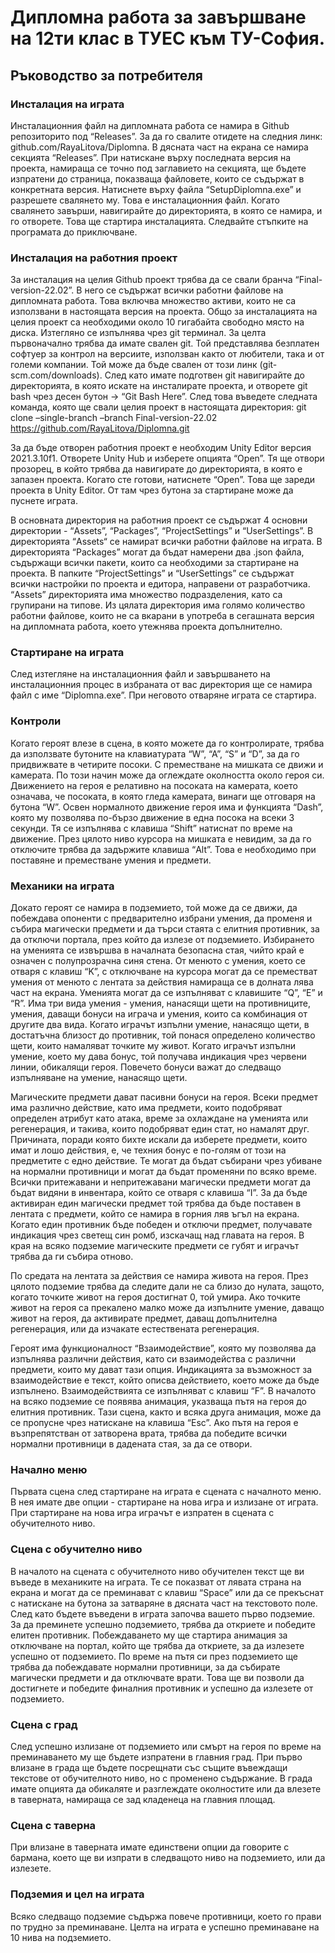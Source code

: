 # Дипломна работа за завършване на 12ти клас в ТУЕС към ТУ-София.

## Ръководство за потребителя

### Инсталация на играта
Инсталационния файл на дипломната работа се намира в Github репозиторито под “Releases”. За да го свалите отидете на следния линк: github.com/RayaLitova/Diplomna. В дясната част на екрана се намира секцията “Releases”. При натискане върху последната версия на проекта, намираща се точно под заглавието на секцията, ще бъдете изпратени до страница, показваща файловете, които се съдържат в конкретната версия. Натиснете върху файла “SetupDiplomna.exe” и разрешете свалянето му. Това е инсталационния файл. Когато свалянето завърши, навигирайте до директорията, в която се намира, и го отворете. Това ще стартира инсталацията. Следвайте стъпките на програмата до приключване.

### Инсталация на работния проект
За инсталация на целия Github проект трябва да се свали бранча “Final-version-22.02”. В него се съдържат всички работни файлове на дипломната работа. Това включва множество активи, които не са използвани в настоящата версия на проекта. Общо за инсталацията на целия проект са необходими около 10 гигабайта свободно място на диска. 
Изтегляно се изпълнява чрез git терминал. За целта първоначално трябва да имате свален git. Той представлява безплатен софтуер за контрол на версиите, използван както от любители, така и от големи компании. Той може да бъде свален от този линк (git-scm.com/downloads). След като имате подготвен git навигирайте до директорията, в която искате на инсталирате проекта, и отворете git bash чрез десен бутон -> “Git Bash Here”. След това въведете следната команда, която ще свали целия проект в настоящата директория:
git clone –single-branch –branch Final-version-22.02 https://github.com/RayaLitova/Diplomna.git

За да бъде отворен работния проект е необходим Unity Editor версия 2021.3.10f1. Отворете Unity Hub и изберете опцията “Open”. Тя ще отвори прозорец, в който трябва да навигирате до директорията, в която е запазен проекта. Когато сте готови, натиснете “Open”. Това ще зареди проекта в Unity Editor. От там чрез бутона за стартиране може да пуснете играта.

В основната директория на работния проект се съдържат 4 основни директории - “Assets”, “Packages”, “ProjectSettings” и “UserSettings”. В директорията “Assets“ се намират всички работни файлове на играта. В директорията “Packages” могат да бъдат намерени два .json файла, съдържащи всички пакети, които са необходими за стартиране на проекта. В папките “ProjectSettings” и “UserSettings” се съдържат всички настройки по проекта и едитора, направени от разработчика. 
“Assets” директорията има множество подразделения, като са групирани на типове. Из цялата директория има голямо количество работни файлове, които не са вкарани в употреба в сегашната версия на дипломната работа, което утежнява проекта допълнително.

### Стартиране на играта
След изтегляне на инсталационния файл и завършването на инсталационния процес в избраната от вас директория ще се намира файл с име “Diplomna.exe”. При неговото отваряне играта се стартира.

### Контроли
Когато героят влезе в сцена, в която можете да го контролирате, трябва да използвате бутоните на клавиатурата “W”, “A”, “S” и “D”, за да го придвижвате в четирите посоки. С преместване на мишката се движи и камерата. По този начин може да оглеждате околността около героя си. Движението на героя е релативно на посоката на камерата, което означава, че посоката, в която гледа камерата, винаги ще отговаря на бутона “W”. 
Освен нормалното движение героя има и функцията “Dash”, която му позволява по-бързо движение в една посока на всеки 3 секунди. Тя се изпълнява с клавиша “Shift” натиснат по време на движение. 
През цялото ниво курсора на мишката е невидим, за да го отключите трябва да задържите клавиша “Alt”. Това е необходимо при поставяне и преместване умения и предмети.

### Механики на играта
Докато героят се намира в подземието, той може да се движи, да побеждава опоненти с предварително избрани умения, да променя и събира магически предмети и да търси стаята с елитния противник, за да отключи портала, през който да излезе от подземието.
Избирането на уменията се извършва в началната безопасна стая, чийто край е означен с полупрозрачна синя стена. От менюто с умения, което се отваря с клавиш “K”, с отключване на курсора могат да се преместват умения от менюто с лентата за действия намираща се в долната лява част на екрана. Уменията могат да се изпълняват с клавишите “Q”, “E” и “R”. 
Има три вида умения - умения, нанасящи щети на противниците, умения, даващи бонуси на играча и умения, които са комбинация от другите два вида. Когато играчът изпълни умение, нанасящо щети, в достатъчна близост до противник, той понася определено количество щети, които намаляват точките му живот. Когато играчът изпълни умение, което му дава бонус, той получава индикация чрез червени линии, обикалящи героя. Повечето бонуси важат до следващо изпълняване на умение, нанасящо щети.

Магическите предмети дават пасивни бонуси на героя. Всеки предмет има различно действие, като има предмети, които подобряват определен атрибут като атака, време за охлаждане на уменията или регенерация, и такива, които подобряват един стат, но намалят друг. Причината, поради която бихте искали да изберете предмети, които имат и лошо действия, е, че техния бонус е по-голям от този на предметите с едно действие. Те могат да бъдат събирани чрез убиване на нормални противници и могат да бъдат променяни по всяко време. Всички притежавани и непритежавани магически предмети могат да бъдат видяни в инвентара, който се отваря с клавиша “I”. За да бъде активиран един магически предмет той трябва да бъде поставен в лентата с предмети, който се намира в горния ляв ъгъл на екрана. Когато един противник бъде победен и отключи предмет, получавате индикация чрез светещ син ромб, изскачащ над главата на героя. В края на всяко подземие магическите предмети се губят и играчът трябва да ги събира отново.

По средата на лентата за действия се намира живота на героя. През цялото подземие трябва да следите дали не са близо до нулата, защото, когато точките живот на героя достигнат 0, той умира. Ако точките живот на героя са прекалено малко може да изпълните умение, даващо живот на героя, да активирате предмет, даващ допълнителна регенерация, или да изчакате естествената регенерация. 

Героят има функционалност “Взаимодействие”, която му позволява да изпълнява различни действия, като си взаимодейства с различни предмети, които му дават тази опция. Индикацията за възможност за взаимодействие е текст, който описва действието, което може да бъде изпълнено. Взаимодействията се изпълняват с клавиш “F”. 
В началото на всяко подземие се появява анимация, указваща пътя на героя до елитния противник. Тази сцена, както и всяка друга анимация, може да се пропусне чрез натискане на клавиша “Esc”. Ако пътя на героя е възпрепятстван от затворена врата, трябва да победите всички нормални противници в дадената стая, за да се отвори.

### Начално меню
Първата сцена след стартиране на играта е сцената с началното меню. В нея имате две опции - стартиране на нова игра и излизане от играта. При стартиране на нова игра играчът е изпратен в сцената с обучителното ниво.

### Сцена с обучително ниво
В началото на сцената с обучителното ниво обучителен текст ще ви въведе в механиките на играта. Те се показват от лявата страна на екрана и могат да се преминават с клавиш “Space” или да се прекъснат с натискане на бутона за затваряне в дясната част на текстовото поле. След като бъдете въведени в играта започва вашето първо подземие. За да преминете успешно подземието, трябва да откриете и победите елитен противник. Побеждаването му ще стартира анимация за отключване на портал, който ще трябва да откриете, за да излезете успешно от подземието. По време на пътя си през подземието ще трябва да побеждавате нормални противници, за да събирате магически предмети и да отключвате врати. Това ще ви позволи да достигнете и победите финалния противник и успешно да излезете от подземието.

### Сцена с град
След успешно излизане от подземието или смърт на героя по време на преминаването му ще бъдете изпратени в главния град. При първо влизане в града ще бъдете посрещнати със същите въвеждащи текстове от обучителното ниво, но с променено съдържание. В града имате опцията да обикаляте и разглеждате околностите или да влезете в таверната, намираща се зад кладенеца на главния площад.

### Сцена с таверна
При влизане в таверната имате единствени опции да говорите с бармана, което ще ви изпрати в следващото ниво на подземието, или да излезете.

### Подземия и цел на играта
Всяко следващо подземие съдържа повече противници, което го прави по трудно за преминаване. Целта на играта е успешно преминаване на 10 нива на подземието.






